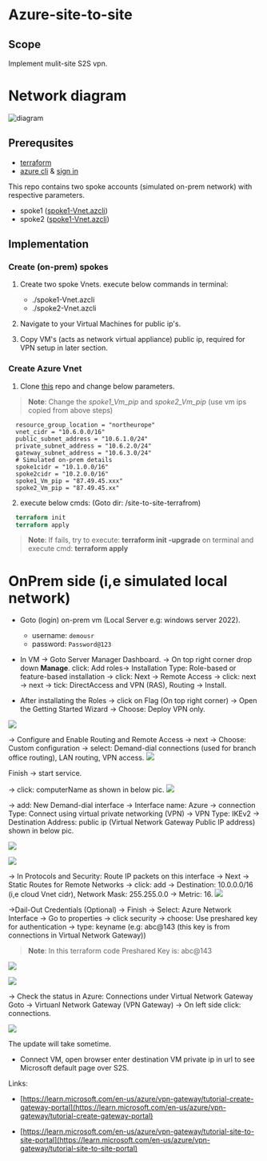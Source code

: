 # Azure-site-to-site
## Scope
Implement mulit-site S2S vpn.
# Network diagram
![diagram](/pics/NetworkDesign.png)
## Prerequsites
- [terraform](https://developer.hashicorp.com/terraform/tutorials/aws-get-started/install-cli)
- [azure cli](https://learn.microsoft.com/en-us/cli/azure/install-azure-cli) & [sign in](https://learn.microsoft.com/en-us/cli/azure/authenticate-azure-cli)

This repo contains two spoke accounts (simulated on-prem network) with respective parameters.
- spoke1 ([spoke1-Vnet.azcli](./On-prem/spoke1-Vnet.azcli))
- spoke2 ([spoke1-Vnet.azcli](./On-prem/spoke1-Vnet.azcli))

## Implementation

### Create (on-prem) spokes

1. Create two spoke Vnets. execute below commands in terminal:
   -  ./spoke1-Vnet.azcli
   -  ./spoke2-Vnet.azcli

2. Navigate to your Virtual Machines for public ip's.
3. Copy VM's (acts as network virtual appliance) public ip, required for VPN setup in later section.
### Create Azure Vnet
1. Clone [this](https://github.com/sree7k7/azure-site-to-site) repo and change below parameters. 
> **Note**: Change the *spoke1_Vm_pip* and *spoke2_Vm_pip* (use vm ips copied from above steps)
```azcli
  resource_group_location = "northeurope"
  vnet_cidr = "10.6.0.0/16"
  public_subnet_address = "10.6.1.0/24"
  private_subnet_address = "10.6.2.0/24"
  gateway_subnet_address = "10.6.3.0/24"
  # Simulated on-prem details
  spoke1cidr = "10.1.0.0/16" 
  spoke2cidr = "10.2.0.0/16"
  spoke1_Vm_pip = "87.49.45.xxx" 
  spoke2_Vm_pip = "87.49.45.xx"
```
2. execute below cmds: (Goto dir: /site-to-site-terrafrom)
  
```terraform
  terraform init
  terraform apply
```


> **Note**: If fails, try to execute: **terraform init -upgrade** on terminal and execute cmd: **terraform apply**

# OnPrem side (i,e simulated local network)
- Goto (login) on-prem vm (Local Server e.g: windows server 2022).
  - username: `demousr`
  - password: `Password@123`
  
- In VM -> Goto Server Manager Dashboard.
→ On top right corner drop down **Manage**. click: Add roles→ Installation Type: Role-based or feature-based installation → click: Next → Remote Access → click: next → next → tick: DirectAccess and VPN (RAS), Routing → Install.

- After installating the Roles → click on Flag (On top right corner) → Open the Getting Started Wizard → Choose: Deploy VPN only.

![](/pics/Routing-and-Remote-Access.png)

→ Configure and Enable Routing and Remote Access
→ next → Choose: Custom configuration → select: Demand-dial connections (used for branch office routing), LAN routing, VPN access.
![](/pics/Demand-dial-connections.png)

Finish → start service.

→ click: computerName as shown in below pic.
![](/pics/Demand-dail-Interface.png)


→ add: New Demand-dial interface
→ Interface name: Azure → connection Type: Connect using virtual private networking (VPN) → VPN Type: IKEv2 → Destination Address: public ip (Virtual Network Gateway Public IP address) shown in below pic.

![](/pics/AzureInterface.png)

![](/pics/DestinationAddress.png)

→ In Protocols and Security: Route IP packets on this interface → Next → Static Routes for Remote Networks → click: add → Destination: 10.0.0.0/16 (i,e cloud Vnet cidr), Network Mask: 255.255.0.0 → Metric: 16.
![](/pics/StaticRouteForRemoteNetworks.png)


→Dail-Out Credentials (Optional) → Finish
→ Select: Azure Network Interface → Go to properties → click security → choose: Use preshared key for authentication → type: keyname (e.g: abc@143 (this key is from connections in Virtual Network Gateway))
> **Note**: In this terraform code Preshared Key is: abc@143

![](/pics/AzureProperties.png)

![](/pics/connect.png)

→ Check the status in Azure: Connections under Virtual Network Gateway
Goto → Virtuanl Network Gateway (VPN Gateway) → On left side click: connections.

![](/pics/VPNGW-connection.png)

The update will take sometime.
- Connect VM, open browser enter destination VM private ip in url to see Microsoft default page over S2S.

Links: 
- [https://learn.microsoft.com/en-us/azure/vpn-gateway/tutorial-create-gateway-portal](https://learn.microsoft.com/en-us/azure/vpn-gateway/tutorial-create-gateway-portal)


- [https://learn.microsoft.com/en-us/azure/vpn-gateway/tutorial-site-to-site-portal](https://learn.microsoft.com/en-us/azure/vpn-gateway/tutorial-site-to-site-portal)